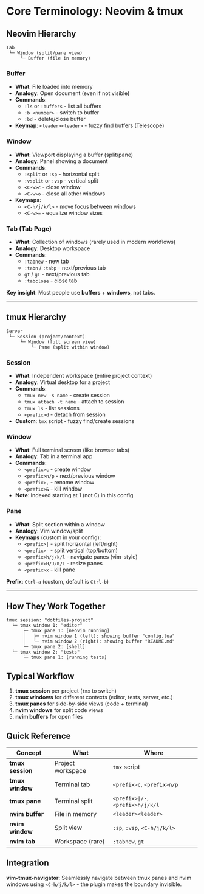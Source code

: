 # Core Terminology: Neovim & tmux

## Neovim Hierarchy

```
Tab
 └─ Window (split/pane view)
     └─ Buffer (file in memory)
```

### Buffer
- **What**: File loaded into memory
- **Analogy**: Open document (even if not visible)
- **Commands**:
  - `:ls` or `:buffers` - list all buffers
  - `:b <number>` - switch to buffer
  - `:bd` - delete/close buffer
- **Keymap**: `<leader><leader>` - fuzzy find buffers (Telescope)

### Window
- **What**: Viewport displaying a buffer (split/pane)
- **Analogy**: Panel showing a document
- **Commands**:
  - `:split` or `:sp` - horizontal split
  - `:vsplit` or `:vsp` - vertical split
  - `<C-w>c` - close window
  - `<C-w>o` - close all other windows
- **Keymaps**:
  - `<C-h/j/k/l>` - move focus between windows
  - `<C-w>=` - equalize window sizes

### Tab (Tab Page)
- **What**: Collection of windows (rarely used in modern workflows)
- **Analogy**: Desktop workspace
- **Commands**:
  - `:tabnew` - new tab
  - `:tabn` / `:tabp` - next/previous tab
  - `gt` / `gT` - next/previous tab
  - `:tabclose` - close tab

**Key insight**: Most people use **buffers** + **windows**, not tabs.

---

## tmux Hierarchy

```
Server
 └─ Session (project/context)
     └─ Window (full screen view)
         └─ Pane (split within window)
```

### Session
- **What**: Independent workspace (entire project context)
- **Analogy**: Virtual desktop for a project
- **Commands**:
  - `tmux new -s name` - create session
  - `tmux attach -t name` - attach to session
  - `tmux ls` - list sessions
  - `<prefix>d` - detach from session
- **Custom**: `tmx` script - fuzzy find/create sessions

### Window
- **What**: Full terminal screen (like browser tabs)
- **Analogy**: Tab in a terminal app
- **Commands**:
  - `<prefix>c` - create window
  - `<prefix>n/p` - next/previous window
  - `<prefix>,` - rename window
  - `<prefix>&` - kill window
- **Note**: Indexed starting at 1 (not 0) in this config

### Pane
- **What**: Split section within a window
- **Analogy**: Vim window/split
- **Keymaps** (custom in your config):
  - `<prefix>|` - split horizontal (left/right)
  - `<prefix>-` - split vertical (top/bottom)
  - `<prefix>h/j/k/l` - navigate panes (vim-style)
  - `<prefix>H/J/K/L` - resize panes
  - `<prefix>x` - kill pane

**Prefix**: `Ctrl-a` (custom, default is `Ctrl-b`)

---

## How They Work Together

```
tmux session: "dotfiles-project"
  └─ tmux window 1: "editor"
      ├─ tmux pane 1: [neovim running]
      │   ├─ nvim window 1 (left): showing buffer "config.lua"
      │   └─ nvim window 2 (right): showing buffer "README.md"
      └─ tmux pane 2: [shell]
  └─ tmux window 2: "tests"
      └─ tmux pane 1: [running tests]
```

## Typical Workflow

1. **tmux session** per project (`tmx` to switch)
2. **tmux windows** for different contexts (editor, tests, server, etc.)
3. **tmux panes** for side-by-side views (code + terminal)
4. **nvim windows** for split code views
5. **nvim buffers** for open files

## Quick Reference

| Concept | What | Where |
|---------|------|-------|
| **tmux session** | Project workspace | `tmx` script |
| **tmux window** | Terminal tab | `<prefix>c`, `<prefix>n/p` |
| **tmux pane** | Terminal split | `<prefix>\|/-`, `<prefix>h/j/k/l` |
| **nvim buffer** | File in memory | `<leader><leader>` |
| **nvim window** | Split view | `:sp`, `:vsp`, `<C-h/j/k/l>` |
| **nvim tab** | Workspace (rare) | `:tabnew`, `gt` |

## Integration

**vim-tmux-navigator**: Seamlessly navigate between tmux panes and nvim windows using `<C-h/j/k/l>` - the plugin makes the boundary invisible.
